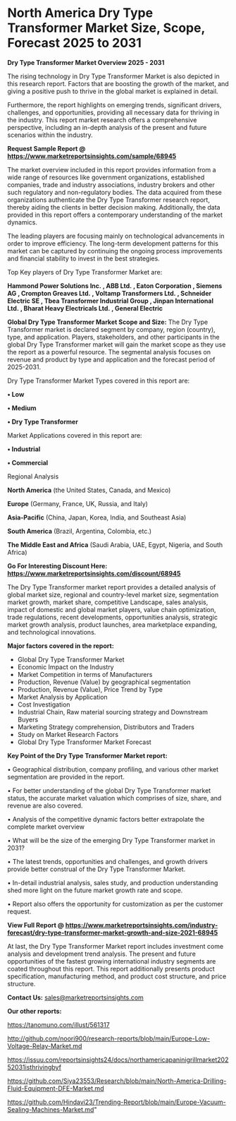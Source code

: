 # North America Dry Type Transformer Market Size, Scope, Forecast 2025 to 2031

<Strong> Dry Type Transformer Market Overview 2025 - 2031</strong>

The rising technology in Dry Type Transformer Market is also depicted in this research report. Factors that are boosting the growth of the market, and giving a positive push to thrive in the global market is explained in detail.

Furthermore, the report highlights on emerging trends, significant drivers, challenges, and opportunities, providing all necessary data for thriving in the industry. This report market research offers a comprehensive perspective, including an in-depth analysis of the present and future scenarios within the industry.

<strong>Request Sample Report @ <a href=https://www.marketreportsinsights.com/sample/68945>https://www.marketreportsinsights.com/sample/68945</a></strong>

The market overview included in this report provides information from a wide range of resources like government organizations, established companies, trade and industry associations, industry brokers and other such regulatory and non-regulatory bodies. The data acquired from these organizations authenticate the Dry Type Transformer research report, thereby aiding the clients in better decision making. Additionally, the data provided in this report offers a contemporary understanding of the market dynamics.

The leading players are focusing mainly on technological advancements in order to improve efficiency. The long-term development patterns for this market can be captured by continuing the ongoing process improvements and financial stability to invest in the best strategies.

Top Key players of Dry Type Transformer Market are:

<strong>Hammond Power Solutions Inc. , ABB Ltd. , Eaton Corporation , Siemens AG , Crompton Greaves Ltd. , Voltamp Transformers Ltd. , Schneider Electric SE , Tbea Transformer Industrial Group , Jinpan International Ltd. , Bharat Heavy Electricals Ltd. , General Electric</strong>

<strong><b>Global Dry Type Transformer Market Scope and Size:</b></strong>
The Dry Type Transformer market is declared segment by company, region (country), type, and application. Players, stakeholders, and other participants in the global Dry Type Transformer market will gain the market scope as they use the report as a powerful resource. The segmental analysis focuses on revenue and product by type and application and the forecast period of 2025-2031.

Dry Type Transformer Market Types covered in this report are:

<strong>• Low

• Medium

• Dry Type Transformer</strong>

Market Applications covered in this report are:

<strong>• Industrial

• Commercial</strong> 

Regional Analysis

<strong>North America</strong> (the United States, Canada, and Mexico)

<strong>Europe</strong> (Germany, France, UK, Russia, and Italy)

<strong>Asia-Pacific</strong> (China, Japan, Korea, India, and Southeast Asia)

<strong>South America</strong> (Brazil, Argentina, Colombia, etc.)

<strong>The Middle East and Africa</strong> (Saudi Arabia, UAE, Egypt, Nigeria, and South Africa)

<strong>Go For Interesting Discount Here: <a href=https://www.marketreportsinsights.com/discount/68945>https://www.marketreportsinsights.com/discount/68945</a></strong>

The Dry Type Transformer market report provides a detailed analysis of global market size, regional and country-level market size, segmentation market growth, market share, competitive Landscape, sales analysis, impact of domestic and global market players, value chain optimization, trade regulations, recent developments, opportunities analysis, strategic market growth analysis, product launches, area marketplace expanding, and technological innovations.

<strong><b>Major factors covered in the report:</b></strong>
<ul>
  <li>Global Dry Type Transformer Market </li>
  <li>Economic Impact on the Industry</li>
  <li>Market Competition in terms of Manufacturers</li>
  <li>Production, Revenue (Value) by geographical segmentation</li>
  <li>Production, Revenue (Value), Price Trend by Type</li>
  <li>Market Analysis by Application</li>
  <li>Cost Investigation</li>
  <li>Industrial Chain, Raw material sourcing strategy and Downstream Buyers</li>
  <li>Marketing Strategy comprehension, Distributors and Traders</li>
  <li>Study on Market Research Factors</li>
  <li>Global Dry Type Transformer Market Forecast</li>
</ul>

<strong><b>Key Point of the Dry Type Transformer Market report:</b></strong>

• Geographical distribution, company profiling, and various other market segmentation are provided in the report.

• For better understanding of the global Dry Type Transformer market status, the accurate market valuation which comprises of size, share, and revenue are also covered.

• Analysis of the competitive dynamic factors better extrapolate the complete market overview

• What will be the size of the emerging Dry Type Transformer market in 2031?

• The latest trends, opportunities and challenges, and growth drivers provide better construal of the Dry Type Transformer Market.

• In-detail industrial analysis, sales study, and production understanding shed more light on the future market growth rate and scope.

• Report also offers the opportunity for customization as per the customer request.

<strong><b>View Full Report @ <a href=https://www.marketreportsinsights.com/industry-forecast/dry-type-transformer-market-growth-and-size-2021-68945>https://www.marketreportsinsights.com/industry-forecast/dry-type-transformer-market-growth-and-size-2021-68945</a></b></strong>


At last, the Dry Type Transformer Market report includes investment come analysis and development trend analysis. The present and future opportunities of the fastest growing international industry segments are coated throughout this report. This report additionally presents product specification, manufacturing method, and product cost structure, and price structure.

<strong>Contact Us:</strong>
sales@marketreportsinsights.com

<strong>Our other reports:</strong>

<a href=https://tanomuno.com/illust/561317>https://tanomuno.com/illust/561317</a>

<a href=http://github.com/noori900/research-reports/blob/main/Europe-Low-Voltage-Relay-Market.md>http://github.com/noori900/research-reports/blob/main/Europe-Low-Voltage-Relay-Market.md</a>

<a href=https://issuu.com/reportsinsights24/docs/northamericapaninigrillmarket20252031isthrivingbyf>https://issuu.com/reportsinsights24/docs/northamericapaninigrillmarket20252031isthrivingbyf</a>

<a href=https://github.com/Siya23553/Research/blob/main/North-America-Drilling-Fluid-Equipment-DFE-Market.md>https://github.com/Siya23553/Research/blob/main/North-America-Drilling-Fluid-Equipment-DFE-Market.md</a>

<a href=https://github.com/Hindavi23/Trending-Report/blob/main/Europe-Vacuum-Sealing-Machines-Market.md>https://github.com/Hindavi23/Trending-Report/blob/main/Europe-Vacuum-Sealing-Machines-Market.md</a>"
